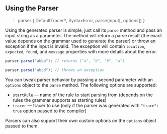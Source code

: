 ## Using the Parser

> parser { DefaultTracer?, SyntaxError, parse(input[, options]) }

Using the generated parser is simple; just call its `parse` method and pass an input string as a parameter. The method will return a parse result (the exact value depends on the grammar used to generate the parser) or throw an exception if the input is invalid. The exception will contain `location`, `expected`, `found`,  and `message` properties with more details about the error.

```js
parser.parse("abba"); // returns ["a", "b", "b", "a"]

parser.parse("abcd"); // throws an exception
```

You can tweak parser behavior by passing a second parameter with an `options` object to the `parse` method. The following options are supported:

  * `startRule` — name of the rule to start parsing from (depends on the rules the grammar supports as starting rules)
  * `tracer` — tracer to use (only if the parser was generated with `"trace": true` option passed to the compiler)

Parsers can also support their own custom options on the `options` object passed to them.
